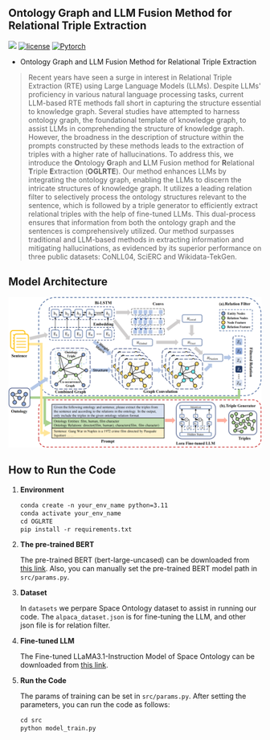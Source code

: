## Ontology Graph and LLM Fusion Method for Relational Triple Extraction
![](https://img.shields.io/badge/version-1.0.1-blue)
[![license](https://img.shields.io/github/license/mashape/apistatus.svg?maxAge=2592000)](https://github.com/zjukg/KoPA/main/LICENSE)
[![Pytorch](https://img.shields.io/badge/PyTorch-%23EE4C2C.svg?e&logo=PyTorch&logoColor=white)](https://pytorch.org/)
- Ontology Graph and LLM Fusion Method for Relational Triple Extraction
> Recent years have seen a surge in interest in Relational Triple Extraction (RTE) using Large Language Models (LLMs). Despite LLMs' proficiency in various natural language processing tasks, current LLM-based RTE methods fall short in capturing the structure essential to knowledge graph. Several studies have attempted to harness ontology graph, the foundational template of knowledge graph, to assist LLMs in comprehending the structure of knowledge graph. However, the broadness in the description of structure within the prompts constructed by these methods leads to the extraction of triples with a higher rate of hallucinations. To address this, we introduce the **O**ntology **G**raph and **L**LM Fusion method for **R**elational **T**riple **E**xtraction (**OGLRTE**). Our method enhances LLMs by integrating the ontology graph, enabling the LLMs to discern the intricate structures of knowledge graph. It utilizes a leading relation filter to selectively process the ontology structures relevant to the sentence, which is followed by a triple generator to efficiently extract relational triples with the help of fine-tuned LLMs. This dual-process ensures that information from both the ontology graph and the sentences is comprehensively utilized. Our method surpasses traditional and LLM-based methods in extracting information and mitigating hallucinations, as evidenced by its superior performance on three public datasets: CoNLL04, SciERC and Wikidata-TekGen.

## Model Architecture
![Model_architecture](figure/method.png)

## How to Run the Code
1. **Environment**

    ```shell
    conda create -n your_env_name python=3.11
    conda activate your_env_name
    cd OGLRTE
    pip install -r requirements.txt
    ```

2. **The pre-trained BERT**

    The pre-trained BERT (bert-large-uncased) can be downloaded from [this link](https://huggingface.co/google-bert/bert-large-uncased). Also, you can manually set the pre-trained BERT model path in `src/params.py`.

3. **Dataset**

    In `datasets` we perpare Space Ontology dataset to assist in running our code. The `alpaca_dataset.json` is for fine-tuning the LLM, and other json file is for relation filter.

4. **Fine-tuned LLM**

    The Fine-tuned LLaMA3.1-Instruction Model of Space Ontology can be downloaded from [this link]().

5. **Run the Code**

    The params of training can be set in `src/params.py`. After setting the parameters, you can run the code as follows:

    ```shell
    cd src
    python model_train.py
    ```